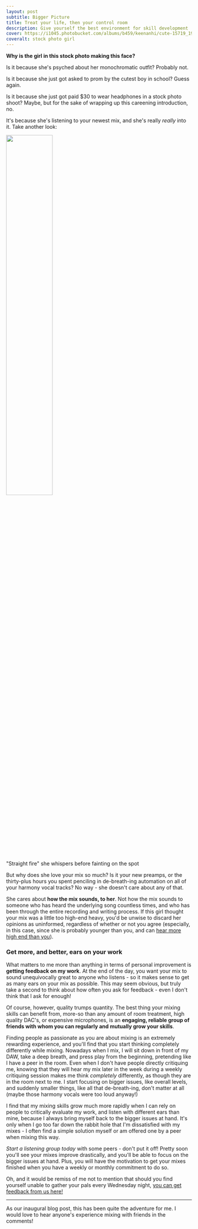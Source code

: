 ```yaml
---
layout: post
subtitle: Bigger Picture
title: Treat your life, then your control room
description: Give yourself the best environment for skill development
cover: https://i1045.photobucket.com/albums/b459/keenanhi/cute-15719_1920_zpsmtjxe8kg.jpg
coveralt: stock photo girl
---
```


**Why is the girl in this stock photo making this face?**

Is it because she's psyched about her monochromatic outfit? Probably not. 

Is it because she just got asked to prom by the cutest boy in school? Guess again.

Is it because she just got paid $30 to wear headphones in a stock photo shoot? Maybe, but for the sake of wrapping up this careening introduction, no. 

It's because she's listening to your newest mix, and she's really *really* into it. Take another look:

 <img src=" https://i1045.photobucket.com/albums/b459/keenanhi/cute-15719_1920_zpsmtjxe8kg.jpg" width="50%">
 
<p class="blog-img-caption"> "Straight fire" she whispers before fainting on the spot</p>

But why does she love your mix so much? Is it your new preamps, or the thirty-plus hours you spent penciling in de-breath-ing automation on all of your harmony vocal tracks? No way - she doesn't care about any of that.

She cares about **how the mix sounds, to her**. Not how the mix sounds to someone who has heard the underlying song countless times, and who has been through the entire recording and writing process. If this girl thought your mix was a little too high-end heavy, you'd be unwise to discard her opinions as uninformed, regardless of whether or not you agree (especially, in this case, since she is probably younger than you, and can [hear more high end than you](http://tonal.goodhertz.co/hearing-loss/)).

### Get more, and better, ears on your work

What matters to me more than anything in terms of personal improvement is **getting feedback on my work**. At the end of the day, you want your mix to sound unequivocally great to anyone who listens - so it makes sense to get as many ears on your mix as possible. This may seem obvious, but truly take a second to think about how often you ask for feedback - even I don't think that I ask for enough!

Of course, however, quality trumps quantity. The best thing your mixing skills can benefit from, more-so than any amount of room treatment, high quality DAC's, or expensive microphones, is an **engaging, reliable group of friends with whom you can regularly and mutually grow your skills**.

Finding people as passionate as you are about mixing is an extremely rewarding experience, and you'll find that you start thinking completely differently while mixing. Nowadays when I mix, I will sit down in front of my DAW, take a deep breath, and press play from the beginning, pretending like I have a peer in the room. Even when I don't have people directly critiquing me, knowing that they will hear my mix later in the week during a weekly critiquing session makes me think *completely* differently, as though they are in the room next to me. I start focusing on bigger issues, like overall levels, and suddenly smaller things, like all that de-breath-ing, don't matter at all (maybe those harmony vocals were too loud anyway!)

I find that my mixing skills grow much more rapidly when I can rely on people to critically evaluate my work, and listen with different ears than mine, because I always bring myself back to the bigger issues at hand. It's only when I go too far down the rabbit hole that I'm dissatisfied with my mixes - I often find a simple solution myself or am offered one by a peer when mixing this way.

*Start a listening group today* with some peers - don't put it off! Pretty soon you'll see your mixes improve drastically, and you'll be able to focus on the bigger issues at hand. Plus, you will have the motivation to get your mixes finished when you have a weekly or monthly commitment to do so.

Oh, and it would be remiss of me not to mention that should you find yourself unable to gather your pals every Wednesday night, [you can get feedback from us here!](/services/mix-feedback/)

___

As our inaugural blog post, this has been quite the adventure for me. I would love to hear anyone's experience mixing with friends in the comments! 


